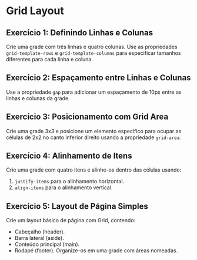 # Grid Layout

## **Exercício 1: Definindo Linhas e Colunas**

Crie uma grade com três linhas e quatro colunas. Use as propriedades `grid-template-rows` e `grid-template-columns` para especificar tamanhos diferentes para cada linha e coluna.

## **Exercício 2: Espaçamento entre Linhas e Colunas**

Use a propriedade `gap` para adicionar um espaçamento de 10px entre as linhas e colunas da grade.

## **Exercício 3: Posicionamento com Grid Area**

Crie uma grade 3x3 e posicione um elemento específico para ocupar as células de 2x2 no canto inferior direito usando a propriedade `grid-area`.

## **Exercício 4: Alinhamento de Itens**

Crie uma grade com quatro itens e alinhe-os dentro das células usando:

1. `justify-items` para o alinhamento horizontal.
2. `align-items` para o alinhamento vertical.

## **Exercício 5: Layout de Página Simples**

Crie um layout básico de página com Grid, contendo:

- Cabeçalho (header).
- Barra lateral (aside).
- Conteúdo principal (main).
- Rodapé (footer).
Organize-os em uma grade com áreas nomeadas.
